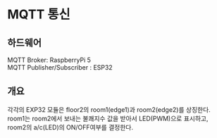 # MQTT 통신

## 하드웨어
MQTT Broker: RaspberryPi 5   
MQTT Publisher/Subscriber : ESP32

## 개요
각각의 EXP32 모듈은 floor2의 room1(edge1)과 room2(edge2)를 상징한다.   
room1는 room2에서 보내는 불쾌지수 값을 받아서 LED(PWM)으로 표시하고,   
room2의 a/c(LED)의 ON/OFF여부를 결정한다.

